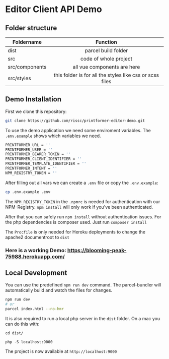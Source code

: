 # Editor Client API Demo

## Folder structure

| Foldername   |      Function      |
|----------|:-------------:|
| dist |  parcel build folder |
| src |  code of whole project |
| src/components |  all vue components are here |
| src/styles |  this folder is for all the styles like css or scss files |

## Demo Installation

First we clone this repository:

```bash
git clone https://github.com/rissc/printformer-editor-demo.git
``` 

To use the demo application we need some enviroment variables. The `.env.example` shows which variables we need.
```bash
PRINTFORMER_URL = ''
PRINTFORMER_USER = ''
PRINTFORMER_BEARER_TOKEN = ''
PRINTFORMER_CLIENT_IDENTIFIER = ''
PRINTFORMER_TEMPLATE_IDENTIFIER = ''
PRINTFORMER_INTENT = ''
NPM_REGISTRY_TOKEN = ''
```
After filling out all vars we can create a `.env` file or copy the `.env.example`:

```bash
cp .env.example .env 
```
The `NPM_REGISTRY_TOKEN` in the `.npmrc` is needed for authentication with our NPM-Registry. `npm install` will only work if you've been authenticated.

After that you can safely run `npm install` without authentication issues. For the php dependencies is composer used. Just run `composer install`

The `Procfile` is only needed for Heroku deployments to change the apache2 documentroot to `dist` <br>

### **Here is a working Demo: https://blooming-peak-75988.herokuapp.com/**

## Local Development 
You can use the predefined `npm run dev` command. The parcel-bundler will automatically build and watch the files for changes.
```bash
npm run dev
# or
parcel index.html --no-hmr
```
It is also required to run a local php server in the `dist` folder. On a mac you can do this with:
```
cd dist/
```
```
php -S localhost:9000
```
The project is now available at `http://localhost:9000`   
